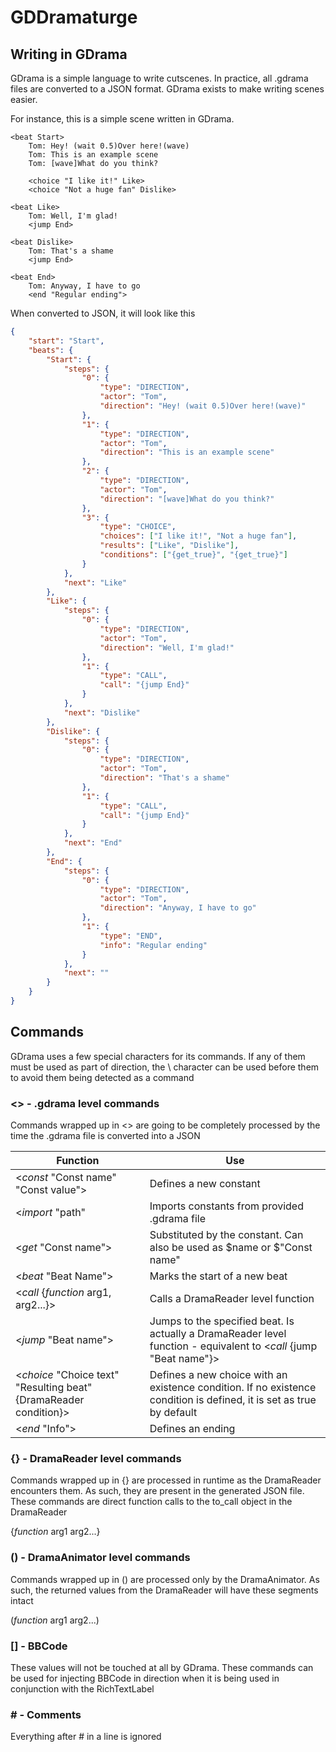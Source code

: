 # GDDramaturge

## Writing in GDrama

GDrama is a simple language to write cutscenes. In practice, all .gdrama files are converted to a JSON format. GDrama
exists to make writing scenes easier.

For instance, this is a simple scene written in GDrama.

~~~
<beat Start>
    Tom: Hey! (wait 0.5)Over here!(wave)
    Tom: This is an example scene
    Tom: [wave]What do you think?

    <choice "I like it!" Like>
    <choice "Not a huge fan" Dislike>

<beat Like>
    Tom: Well, I'm glad!
    <jump End>

<beat Dislike>
    Tom: That's a shame
    <jump End>

<beat End>
    Tom: Anyway, I have to go
    <end "Regular ending">
~~~

When converted to JSON, it will look like this

~~~json
{
    "start": "Start",
    "beats": {
        "Start": {
            "steps": {
                "0": {
                    "type": "DIRECTION",
                    "actor": "Tom",
                    "direction": "Hey! (wait 0.5)Over here!(wave)"
                },
                "1": {
                    "type": "DIRECTION",
                    "actor": "Tom",
                    "direction": "This is an example scene"
                },
                "2": {
                    "type": "DIRECTION",
                    "actor": "Tom",
                    "direction": "[wave]What do you think?"
                },
                "3": {
                    "type": "CHOICE",
                    "choices": ["I like it!", "Not a huge fan"],
                    "results": ["Like", "Dislike"],
                    "conditions": ["{get_true}", "{get_true}"]
                }
            },
            "next": "Like"
        },
        "Like": {
            "steps": {
                "0": {
                    "type": "DIRECTION",
                    "actor": "Tom",
                    "direction": "Well, I'm glad!"
                },
                "1": {
                    "type": "CALL",
                    "call": "{jump End}"
                }
            },
            "next": "Dislike"
        },
        "Dislike": {
            "steps": {
                "0": {
                    "type": "DIRECTION",
                    "actor": "Tom",
                    "direction": "That's a shame"
                },
                "1": {
                    "type": "CALL",
                    "call": "{jump End}"
                }
            },
            "next": "End"
        },
        "End": {
            "steps": {
                "0": {
                    "type": "DIRECTION",
                    "actor": "Tom",
                    "direction": "Anyway, I have to go"
                },
                "1": {
                    "type": "END",
                    "info": "Regular ending"
                }
            },
            "next": ""
        }
    }
}
~~~

## Commands

GDrama uses a few special characters for its commands. If any of them must be used as part of direction, the \ character
can be used before them to avoid them being detected as a command

### <> - .gdrama level commands

Commands wrapped up in <> are going to be completely processed by the time the .gdrama file is converted into a JSON

| Function                                                           | Use                                                                                                                  |
|--------------------------------------------------------------------|----------------------------------------------------------------------------------------------------------------------|
| \<_const_ "Const name" "Const value">                              | Defines a new constant                                                                                               |
| \<_import_ "path"                                                  | Imports constants from provided .gdrama file                                                                         |
| \<_get_ "Const name">                                              | Substituted by the constant. Can also be used as \$name or $"Const name"                                             |
| \<_beat_ "Beat Name">                                              | Marks the start of a new beat                                                                                        |
| \<_call_ {_function_ arg1, arg2...}>                               | Calls a DramaReader level function                                                                                   |
| \<_jump_ "Beat name">                                              | Jumps to the specified beat. Is actually a DramaReader level function - equivalent to \<_call_ {jump "Beat name"}>   |
| \<_choice_ "Choice text" "Resulting beat" {DramaReader condition}> | Defines a new choice with an existence condition. If no existence condition is defined, it is set as true by default |
| \<_end_ "Info">                                                    | Defines an ending                                                                                                    |

### {} - DramaReader level commands

Commands wrapped up in {} are processed in runtime as the DramaReader encounters them. As such, they are present in the
generated JSON file. These commands are direct function calls to the to_call object in the DramaReader

{_function_ arg1 arg2...}

### () - DramaAnimator level commands

Commands wrapped up in () are processed only by the DramaAnimator. As such, the returned values from the DramaReader
will have these segments intact

(_function_ arg1 arg2...)

### [] - BBCode

These values will not be touched at all by GDrama. These commands can be used for injecting BBCode in direction when it
is being used in conjunction with the RichTextLabel

### \# - Comments

Everything after # in a line is ignored